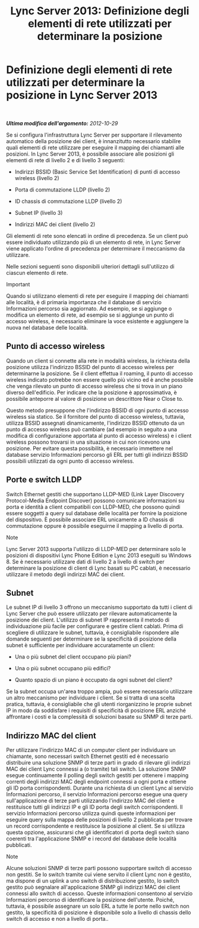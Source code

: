 ﻿---
title: 'Lync Server 2013: Definizione degli elementi di rete utilizzati per determinare la posizione'
TOCTitle: Definizione degli elementi di rete utilizzati per determinare la posizione
ms:assetid: 7538779d-055d-44ed-8dd7-11c45fc1b9f5
ms:mtpsurl: https://technet.microsoft.com/it-it/library/Gg398567(v=OCS.15)
ms:contentKeyID: 49301001
ms.date: 08/24/2015
mtps_version: v=OCS.15
ms.translationtype: HT
---

# Definizione degli elementi di rete utilizzati per determinare la posizione in Lync Server 2013

 

_**Ultima modifica dell'argomento:** 2012-10-29_

Se si configura l'infrastruttura Lync Server per supportare il rilevamento automatico della posizione dei client, è innanzitutto necessario stabilire quali elementi di rete utilizzare per eseguire il mapping dei chiamanti alle posizioni. In Lync Server 2013, è possibile associare alle posizioni gli elementi di rete di livello 2 e di livello 3 seguenti:

  - Indirizzi BSSID (Basic Service Set Identification) di punti di accesso wireless (livello 2)

  - Porta di commutazione LLDP (livello 2)

  - ID chassis di commutazione LLDP (livello 2)

  - Subnet IP (livello 3)

  - Indirizzi MAC dei client (livello 2)

Gli elementi di rete sono elencati in ordine di precedenza. Se un client può essere individuato utilizzando più di un elemento di rete, in Lync Server viene applicato l'ordine di precedenza per determinare il meccanismo da utilizzare.

Nelle sezioni seguenti sono disponibili ulteriori dettagli sull'utilizzo di ciascun elemento di rete.

> [!IMPORTANT]  
> Quando si utilizzano elementi di rete per eseguire il mapping dei chiamanti alle località, è di primaria importanza che il database di servizio Informazioni percorso sia aggiornato. Ad esempio, se si aggiunge o modifica un elemento di rete, ad esempio se si aggiunge un punto di accesso wireless, è necessario eliminare la voce esistente e aggiungere la nuova nel database delle località.

## Punto di accesso wireless

Quando un client si connette alla rete in modalità wireless, la richiesta della posizione utilizza l'indirizzo BSSID del punto di accesso wireless per determinarne la posizione. Se il client effettua il roaming, il punto di accesso wireless indicato potrebbe non essere quello più vicino ed è anche possibile che venga rilevato un punto di accesso wireless che si trova in un piano diverso dell'edificio. Per indicare che la posizione è approssimativa, è possibile anteporre al valore di posizione un descrittore Near o Close to.

Questo metodo presuppone che l'indirizzo BSSID di ogni punto di accesso wireless sia statico. Se il fornitore del punto di accesso wireless, tuttavia, utilizza BSSID assegnati dinamicamente, l'indirizzo BSSID ottenuto da un punto di accesso wireless può cambiare (ad esempio in seguito a una modifica di configurazione apportata al punto di accesso wireless) e i client wireless possono trovarsi in una situazione in cui non ricevono una posizione. Per evitare questa possibilità, è necessario immettere nel database servizio Informazioni percorso gli ERL per tutti gli indirizzi BSSID possibili utilizzati da ogni punto di accesso wireless.

## Porte e switch LLDP

Switch Ethernet gestiti che supportano LLDP-MED (Link Layer Discovery Protocol-Media Endpoint Discover) possono comunicare informazioni su porta e identità a client compatibili con LLDP-MED, che possono quindi essere soggetti a query sul database delle località per fornire la posizione del dispositivo. È possibile associare ERL unicamente a ID chassis di commutazione oppure è possibile eseguirne il mapping a livello di porta.


> [!NOTE]
> Lync Server 2013 supporta l'utilizzo di LLDP-MED per determinare solo le posizioni di dispositivi Lync Phone Edition e Lync 2013 eseguiti su Windows 8. Se è necessario utilizzare dati di livello 2 a livello di switch per determinare la posizione di client di Lync basati su PC cablati, è necessario utilizzare il metodo degli indirizzi MAC dei client.



## Subnet

Le subnet IP di livello 3 offrono un meccanismo supportato da tutti i client di Lync Server che può essere utilizzato per rilevare automaticamente la posizione dei client. L'utilizzo di subnet IP rappresenta il metodo di individuazione più facile per configurare e gestire client cablati. Prima di scegliere di utilizzare le subnet, tuttavia, è consigliabile rispondere alle domande seguenti per determinare se la specificità di posizione della subnet è sufficiente per individuare accuratamente un client:

  - Una o più subnet del client occupano più piani?

  - Una o più subnet occupano più edifici?

  - Quanto spazio di un piano è occupato da ogni subnet del client?

Se la subnet occupa un'area troppo ampia, può essere necessario utilizzare un altro meccanismo per individuare i client. Se si tratta di una scelta pratica, tuttavia, è consigliabile che gli utenti riorganizzino le proprie subnet IP in modo da soddisfare i requisiti di specificità di posizione ERL anziché affrontare i costi e la complessità di soluzioni basate su SNMP di terze parti.

## Indirizzo MAC del client

Per utilizzare l'indirizzo MAC di un computer client per individuare un chiamante, sono necessari switch Ethernet gestiti ed è necessario distribuire una soluzione SNMP di terze parti in grado di rilevare gli indirizzi MAC dei client Lync connessi a (o tramite) tali switch. La soluzione SNMP esegue continuamente il polling degli switch gestiti per ottenere i mapping correnti degli indirizzi MAC degli endpoint connessi a ogni porta e ottiene gli ID porta corrispondenti. Durante una richiesta di un client Lync al servizio Informazioni percorso, il servizio Informazioni percorso esegue una query sull'applicazione di terze parti utilizzando l'indirizzo MAC del client e restituisce tutti gli indirizzi IP e gli ID porta degli switch corrispondenti. Il servizio Informazioni percorso utilizza quindi queste informazioni per eseguire query sulla mappa delle posizioni di livello 2 pubblicata per trovare un record corrispondente e restituisce la posizione al client. Se si utilizza questa opzione, assicurarsi che gli identificatori di porta degli switch siano coerenti tra l'applicazione SNMP e i record del database delle località pubblicati.


> [!NOTE]
> Alcune soluzioni SNMP di terze parti possono supportare switch di accesso non gestiti. Se lo switch tramite cui viene servito il client Lync non è gestito, ma dispone di un uplink a uno switch di distribuzione gestito, lo switch gestito può segnalare all'applicazione SNMP gli indirizzi MAC dei client connessi allo switch di accesso. Queste informazioni consentono al servizio Informazioni percorso di identificare la posizione dell'utente. Poiché, tuttavia, è possibile assegnare un solo ERL a tutte le porte nello switch non gestito, la specificità di posizione è disponibile solo a livello di chassis dello switch di accesso e non a livello di porta..


